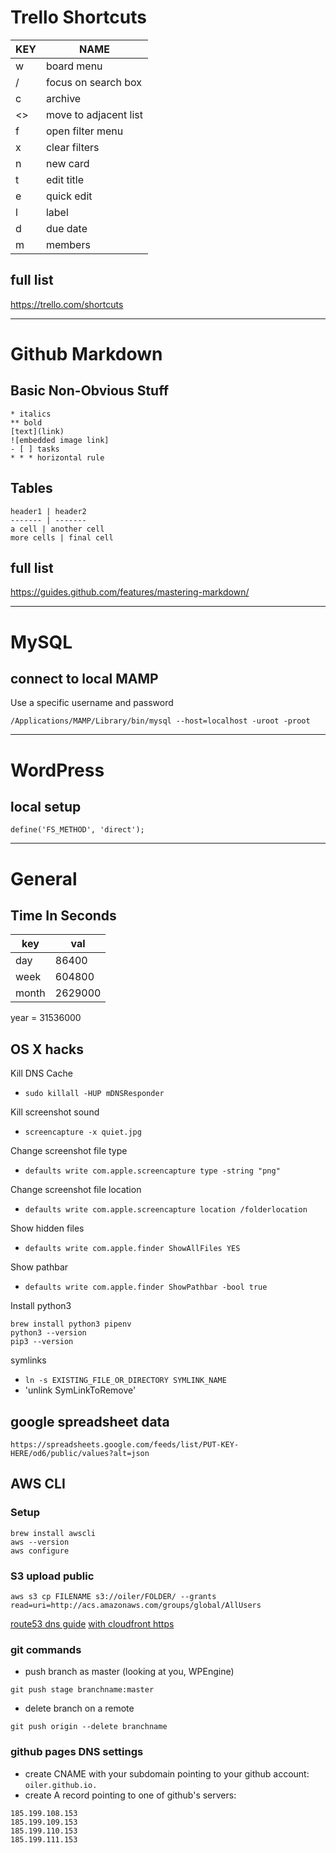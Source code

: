 # Trello Shortcuts

KEY | NAME
--- | ----
w | board menu
/ | focus on search box
c | archive
<> | move to adjacent list
f | open filter menu
x | clear filters
n | new card
t | edit title
e | quick edit
l | label
d | due date
m | members

## full list
https://trello.com/shortcuts

* * *

# Github Markdown

## Basic Non-Obvious Stuff
```
* italics
** bold
[text](link)
![embedded image link]
- [ ] tasks
* * * horizontal rule
```

## Tables
```
header1 | header2
------- | -------
a cell | another cell
more cells | final cell

```

## full list
https://guides.github.com/features/mastering-markdown/

* * *

# MySQL

## connect to local MAMP
Use a specific username and password
```
/Applications/MAMP/Library/bin/mysql --host=localhost -uroot -proot
```

* * * 

# WordPress

## local setup
```
define('FS_METHOD', 'direct');
```

* * * 

# General

## Time In Seconds

key | val
--- | ---
day | 86400
week | 604800
month | 2629000
year = 31536000

##  OS X hacks

Kill DNS Cache  
* `sudo killall -HUP mDNSResponder`

Kill screenshot sound
* `screencapture -x quiet.jpg`

Change screenshot file type
* `defaults write com.apple.screencapture type -string "png"`

Change screenshot file location
* `defaults write com.apple.screencapture location /folderlocation`

Show hidden files
* `defaults write com.apple.finder ShowAllFiles YES`

Show pathbar
* `defaults write com.apple.finder ShowPathbar -bool true`

Install python3
```
brew install python3 pipenv
python3 --version
pip3 --version
```

symlinks
* `ln -s EXISTING_FILE_OR_DIRECTORY SYMLINK_NAME`
* 'unlink SymLinkToRemove'

## google spreadsheet data
```
https://spreadsheets.google.com/feeds/list/PUT-KEY-HERE/od6/public/values?alt=json
```

## AWS CLI

### Setup

```
brew install awscli
aws --version
aws configure
```

### S3 upload public
```
aws s3 cp FILENAME s3://oiler/FOLDER/ --grants read=uri=http://acs.amazonaws.com/groups/global/AllUsers

```
[route53 dns guide](https://medium.com/@limichelle21/connecting-google-domains-to-amazon-s3-d0d9da467650)
[with cloudfront https](https://www.josephecombs.com/2018/03/05/how-to-make-an-AWS-S3-static-website-with-ssl)


### git commands

* push branch as master (looking at you, WPEngine)
```
git push stage branchname:master
```

* delete branch on a remote
```
git push origin --delete branchname
```


### github pages DNS settings

* create CNAME with your subdomain pointing to your github account: `oiler.github.io.`
* create A record pointing to one of github's servers:
```
185.199.108.153
185.199.109.153
185.199.110.153
185.199.111.153
```



